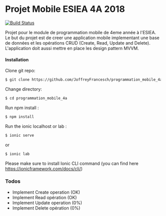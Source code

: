 # Projet Mobile ESIEA 4A 2018

[![Build Status](https://travis-ci.org/JoffreyFrancesch/programmation_mobile_4a.svg?branch=master)](https://travis-ci.org/JoffreyFrancesch/programmation_mobile_4a)

Projet pour le module de programmation mobile de 4eme année à l'ESIEA. Le but du projet est de creer une application mobile implementant une base de données et les opérations CRUD (Create, Read, Update and Delete). L'application doit aussi mettre en place les design pattern MVVM.

#### Installation
Clone git repo:
```sh
$ git clone https://github.com/JoffreyFrancesch/programmation_mobile_4a
```
Change directory:
```sh
$ cd programmation_mobile_4a
```
Run npm install :
```sh
$ npm install
````
Run the ionic localhost or lab :
```sh
$ ionic serve
``` 
or
```sh
$ ionic lab
```
Please make sure to install Ionic CLI command (you can find here https://ionicframework.com/docs/cli/)

### Todos

 - Implement Create operation (OK)
 - Implement Read opération (OK)
 - Implement Update operation (0%)
 - Implement Delete opération (0%)
